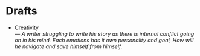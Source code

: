# Drafts

- [Creativity](creativity/en.md)  
  — *A writer struggling to write his story as there is internal conflict going on in his mind. Each emotions has it own personality and goal, How will he navigate and save himself from himself.*
